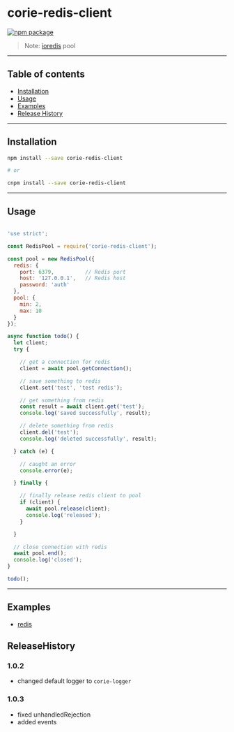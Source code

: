 # corie-redis-client

[![npm package](https://nodei.co/npm/corie-redis-client.png?downloads=true&downloadRank=true&stars=true)](https://www.npmjs.com/package/corie-redis-client)

> Note: [ioredis](https://github.com/coopernurse/node-pool) pool

---

## Table of contents

  - [Installation](#Installation)
  - [Usage](#Usage)
  - [Examples](#Examples)
  - [Release History](#ReleaseHistory)

---

## Installation

```bash
npm install --save corie-redis-client

# or

cnpm install --save corie-redis-client
```

---

## Usage

```javascript

'use strict';

const RedisPool = require('corie-redis-client');

const pool = new RedisPool({
  redis: {
    port: 6379,          // Redis port
    host: '127.0.0.1',   // Redis host
    password: 'auth'
  },
  pool: {
    min: 2,
    max: 10
  }
});

async function todo() {
  let client;
  try {

    // get a connection for redis
    client = await pool.getConnection();

    // save something to redis
    client.set('test', 'test redis');

    // get something from redis
    const result = await client.get('test');
    console.log('saved successfully', result);

    // delete something from redis
    client.del('test');
    console.log('deleted successfully', result);

  } catch (e) {

    // caught an error
    console.error(e);

  } finally {

    // finally release redis client to pool
    if (client) {
      await pool.release(client);
      console.log('released');
    }

  }

  // close connection with redis
  await pool.end();
  console.log('closed');
}

todo();

```

---

## Examples

  - [redis](https://github.com/fengxinming/corie-redis-client/tree/master/examples)

## ReleaseHistory

### 1.0.2

  - changed default logger to `corie-logger`

### 1.0.3

  - fixed unhandledRejection
  - added events
